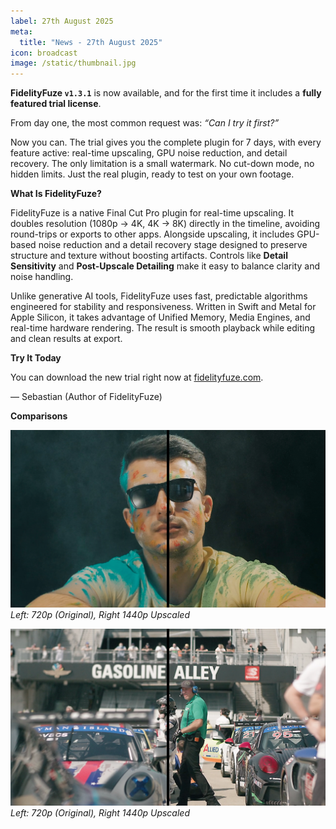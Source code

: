 ```yaml
---
label: 27th August 2025
meta:
  title: "News - 27th August 2025"
icon: broadcast
image: /static/thumbnail.jpg
---
```


**FidelityFuze `v1.3.1`** is now available, and for the first time it includes a **fully featured trial license**.

From day one, the most common request was: *“Can I try it first?”*

Now you can. The trial gives you the complete plugin for 7 days, with every feature active: real-time upscaling, GPU noise reduction, and detail recovery. The only limitation is a small watermark. No cut-down mode, no hidden limits. Just the real plugin, ready to test on your own footage.

**What Is FidelityFuze?**

FidelityFuze is a native Final Cut Pro plugin for real-time upscaling. It doubles resolution (1080p → 4K, 4K → 8K) directly in the timeline, avoiding round-trips or exports to other apps. Alongside upscaling, it includes GPU-based noise reduction and a detail recovery stage designed to preserve structure and texture without boosting artifacts. Controls like **Detail Sensitivity** and **Post-Upscale Detailing** make it easy to balance clarity and noise handling.

Unlike generative AI tools, FidelityFuze uses fast, predictable algorithms engineered for stability and responsiveness. Written in Swift and Metal for Apple Silicon, it takes advantage of Unified Memory, Media Engines, and real-time hardware rendering. The result is smooth playback while editing and clean results at export.

**Try It Today**

You can download the new trial right now at [fidelityfuze.com](https://fidelityfuze.com).

— Sebastian (Author of FidelityFuze)

**Comparisons**

![](/static/fidelityfuze-comparison-01.webp)
*Left: 720p (Original), Right 1440p Upscaled*

![](/static/fidelityfuze-comparison-02.webp)
*Left: 720p (Original), Right 1440p Upscaled*